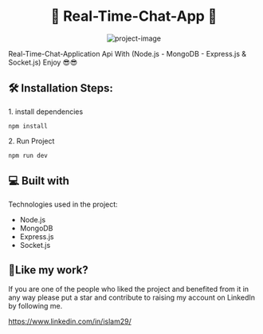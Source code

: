<h1 align="center" id="title">👑 Real-Time-Chat-App 👑</h1>

<p align="center"><img src="https://socialify.git.ci/islamMohamed29/Chat-App-Api/image?font=Inter&amp;name=1&amp;owner=1&amp;pattern=Charlie%20Brown&amp;theme=Dark" alt="project-image"></p>

<p id="description">Real-Time-Chat-Application Api With (Node.js - MongoDB - Express.js &amp; Socket.js) Enjoy 😎😎</p>

<h2>🛠️ Installation Steps:</h2>

<p>1. install dependencies</p>

```
npm install
```

<p>2. Run Project</p>

```
npm run dev
```

  
  
<h2>💻 Built with</h2>

Technologies used in the project:

*   Node.js
*   MongoDB
*   Express.js
*   Socket.js

<h2>💖Like my work?</h2>

If you are one of the people who liked the project and benefited from it in any way please put a star and contribute to raising my account on LinkedIn by following me.<p>https://www.linkedin.com/in/islam29/</p>
